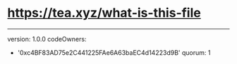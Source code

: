 # https://tea.xyz/what-is-this-file
---
version: 1.0.0
codeOwners:
  - '0xc4BF83AD75e2C441225FAe6A63baEC4d14223d9B'
quorum: 1
